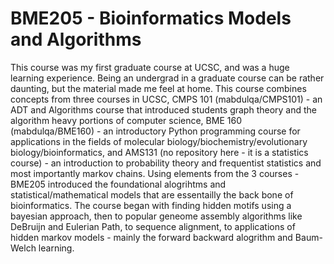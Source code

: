 # BME205 - Bioinformatics Models and Algorithms
This course was my first graduate course at UCSC, and was a huge learning experience. Being an undergrad in a graduate course can be rather daunting, but the material made me feel at home. This course combines concepts from three courses in UCSC, CMPS 101 (mabdulqa/CMPS101) - an ADT and Algorithms course that introduced students graph theory and the algorithm heavy portions of computer science, BME 160 (mabdulqa/BME160) - an introductory Python programming course for applications in the fields of molecular biology/biochemistry/evolutionary biology/bioinformatics, and AMS131 (no repository here - it is a statistics course) - an introduction to probability theory and frequentist statistics and most importantly markov chains. Using elements from the 3 courses - BME205 introduced the foundational alogrihtms and statistical/mathematical models that are essentailly the back bone of bioinformatics. The course began with finding hidden motifs using a bayesian approach, then to popular geneome assembly algorithms like DeBruijn and Eulerian Path, to sequence alignment, to applications of hidden markov models - mainly the forward backward alogrithm and Baum-Welch learning.
 
